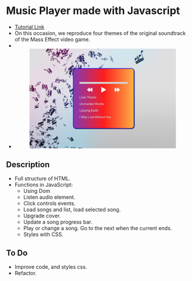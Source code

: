 # Music Player made with Javascript

- <a href="https://www.youtube.com/watch?v=smyWFCJ_Kb8">Tutorial Link</a>
- On this occasion, we reproduce four themes of the original soundtrack of the Mass Effect video game.
-
- <div align="center"> <img src="./img/previous.png" width="400px"</img> </div>

## Description

- Full structure of HTML.
- Functions in JavaScript:
  - Using Dom
  - Listen audio element.
  - Click controls events.
  - Load songs and list, load selected song.
  - Upgrade cover.
  - Update a song progress bar.
  - Play or change a song. Go to the next when the current ends.
  - Styles with CSS.

## To Do

- Improve code, and styles css.
- Refactor.
